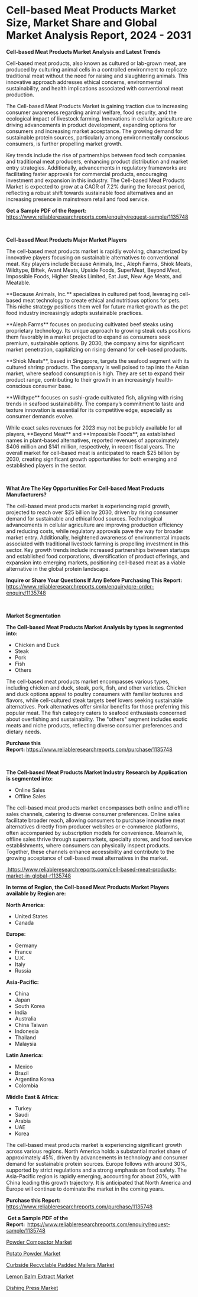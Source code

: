 <p><h1>Cell-based Meat Products Market Size, Market Share and Global Market Analysis Report, 2024 - 2031</h1></p><p><strong>Cell-based Meat Products Market Analysis and Latest Trends</strong></p>
<p><p>Cell-based meat products, also known as cultured or lab-grown meat, are produced by culturing animal cells in a controlled environment to replicate traditional meat without the need for raising and slaughtering animals. This innovative approach addresses ethical concerns, environmental sustainability, and health implications associated with conventional meat production. </p><p>The Cell-based Meat Products Market is gaining traction due to increasing consumer awareness regarding animal welfare, food security, and the ecological impact of livestock farming. Innovations in cellular agriculture are driving advancements in product development, expanding options for consumers and increasing market acceptance. The growing demand for sustainable protein sources, particularly among environmentally conscious consumers, is further propelling market growth.</p><p>Key trends include the rise of partnerships between food tech companies and traditional meat producers, enhancing product distribution and market entry strategies. Additionally, advancements in regulatory frameworks are facilitating faster approvals for commercial products, encouraging investment and expansion in this industry. The Cell-based Meat Products Market is expected to grow at a CAGR of 7.2% during the forecast period, reflecting a robust shift towards sustainable food alternatives and an increasing presence in mainstream retail and food service.</p></p>
<p><strong>Get a Sample PDF of the Report:&nbsp;</strong> <a href="https://www.reliableresearchreports.com/enquiry/request-sample/1135748?utm_campaign=36&utm_medium=2&utm_source=Github&utm_content=ia&utm_term=09102024&utm_id=cell-based-meat-products">https://www.reliableresearchreports.com/enquiry/request-sample/1135748</a></p>
<p>&nbsp;</p>
<p><strong>Cell-based Meat Products Major Market Players</strong></p>
<p><p>The cell-based meat products market is rapidly evolving, characterized by innovative players focusing on sustainable alternatives to conventional meat. Key players include Because Animals, Inc., Aleph Farms, Shiok Meats, Wildtype, Biftek, Avant Meats, Upside Foods, SuperMeat, Beyond Meat, Impossible Foods, Higher Steaks Limited, Eat Just, New Age Meats, and Meatable.</p><p>**Because Animals, Inc.** specializes in cultured pet food, leveraging cell-based meat technology to create ethical and nutritious options for pets. This niche strategy positions them well for future market growth as the pet food industry increasingly adopts sustainable practices.</p><p>**Aleph Farms** focuses on producing cultivated beef steaks using proprietary technology. Its unique approach to growing steak cuts positions them favorably in a market projected to expand as consumers seek premium, sustainable options. By 2030, the company aims for significant market penetration, capitalizing on rising demand for cell-based products.</p><p>**Shiok Meats**, based in Singapore, targets the seafood segment with its cultured shrimp products. The company is well poised to tap into the Asian market, where seafood consumption is high. They are set to expand their product range, contributing to their growth in an increasingly health-conscious consumer base.</p><p>**Wildtype** focuses on sushi-grade cultivated fish, aligning with rising trends in seafood sustainability. The company’s commitment to taste and texture innovation is essential for its competitive edge, especially as consumer demands evolve.</p><p>While exact sales revenues for 2023 may not be publicly available for all players, **Beyond Meat** and **Impossible Foods**, as established names in plant-based alternatives, reported revenues of approximately $406 million and $141 million, respectively, in recent fiscal years. The overall market for cell-based meat is anticipated to reach $25 billion by 2030, creating significant growth opportunities for both emerging and established players in the sector.</p></p>
<p>&nbsp;</p>
<p><strong>What Are The Key Opportunities For Cell-based Meat Products Manufacturers?</strong></p>
<p><p>The cell-based meat products market is experiencing rapid growth, projected to reach over $25 billion by 2030, driven by rising consumer demand for sustainable and ethical food sources. Technological advancements in cellular agriculture are improving production efficiency and reducing costs, while regulatory approvals pave the way for broader market entry. Additionally, heightened awareness of environmental impacts associated with traditional livestock farming is propelling investment in this sector. Key growth trends include increased partnerships between startups and established food corporations, diversification of product offerings, and expansion into emerging markets, positioning cell-based meat as a viable alternative in the global protein landscape.</p></p>
<p><strong>Inquire or Share Your Questions If Any Before Purchasing This Report:</strong> <a href="https://www.reliableresearchreports.com/enquiry/pre-order-enquiry/1135748?utm_campaign=36&utm_medium=2&utm_source=Github&utm_content=ia&utm_term=09102024&utm_id=cell-based-meat-products">https://www.reliableresearchreports.com/enquiry/pre-order-enquiry/1135748</a></p>
<p>&nbsp;</p>
<p><strong>Market Segmentation</strong></p>
<p><strong>The Cell-based Meat Products Market Analysis by types is segmented into:</strong></p>
<p><ul><li>Chicken and Duck</li><li>Steak</li><li>Pork</li><li>Fish</li><li>Others</li></ul></p>
<p><p>The cell-based meat products market encompasses various types, including chicken and duck, steak, pork, fish, and other varieties. Chicken and duck options appeal to poultry consumers with familiar textures and flavors, while cell-cultured steak targets beef lovers seeking sustainable alternatives. Pork alternatives offer similar benefits for those preferring this popular meat. The fish category caters to seafood enthusiasts concerned about overfishing and sustainability. The "others" segment includes exotic meats and niche products, reflecting diverse consumer preferences and dietary needs.</p></p>
<p><strong>Purchase this Report:&nbsp;</strong><a href="https://www.reliableresearchreports.com/purchase/1135748?utm_campaign=36&utm_medium=2&utm_source=Github&utm_content=ia&utm_term=09102024&utm_id=cell-based-meat-products">https://www.reliableresearchreports.com/purchase/1135748</a></p>
<p>&nbsp;</p>
<p><strong>The Cell-based Meat Products Market Industry Research by Application is segmented into:</strong></p>
<p><ul><li>Online Sales</li><li>Offline Sales</li></ul></p>
<p><p>The cell-based meat products market encompasses both online and offline sales channels, catering to diverse consumer preferences. Online sales facilitate broader reach, allowing consumers to purchase innovative meat alternatives directly from producer websites or e-commerce platforms, often accompanied by subscription models for convenience. Meanwhile, offline sales thrive through supermarkets, specialty stores, and food service establishments, where consumers can physically inspect products. Together, these channels enhance accessibility and contribute to the growing acceptance of cell-based meat alternatives in the market.</p></p>
<p><a href="https://www.reliableresearchreports.com/cell-based-meat-products-market-in-global-r1135748?utm_campaign=36&utm_medium=2&utm_source=Github&utm_content=ia&utm_term=09102024&utm_id=cell-based-meat-products">&nbsp;https://www.reliableresearchreports.com/cell-based-meat-products-market-in-global-r1135748</a></p>
<p><strong>In terms of Region, the Cell-based Meat Products Market Players available by Region are:</strong></p>
<p>
    <p> <strong> North America: </strong>
        <ul>
            <li>United States</li>
            <li>Canada</li>
        </ul>
        </p> 
    <p> <strong> Europe: </strong>
        <ul>
            <li>Germany</li>
            <li>France</li>
            <li>U.K.</li>
            <li>Italy</li>
            <li>Russia</li>
        </ul>
        </p> 
    <p> <strong> Asia-Pacific: </strong>
        <ul>
            <li>China</li>
            <li>Japan</li>
            <li>South Korea</li>
            <li>India</li>
            <li>Australia</li>
            <li>China Taiwan</li>
            <li>Indonesia</li>
            <li>Thailand</li>
            <li>Malaysia</li>
        </ul>
        </p> 
    <p> <strong> Latin America: </strong>
        <ul>
            <li>Mexico</li>
            <li>Brazil</li>
            <li>Argentina Korea</li>
            <li>Colombia</li>
        </ul>
        </p> 
    <p> <strong> Middle East & Africa: </strong>
        <ul>
            <li>Turkey</li>
            <li>Saudi</li>
            <li>Arabia</li>
            <li>UAE</li>
            <li>Korea</li>
        </ul>
    </p>
    </p>
<p><p>The cell-based meat products market is experiencing significant growth across various regions. North America holds a substantial market share of approximately 45%, driven by advancements in technology and consumer demand for sustainable protein sources. Europe follows with around 30%, supported by strict regulations and a strong emphasis on food safety. The Asia-Pacific region is rapidly emerging, accounting for about 20%, with China leading this growth trajectory. It is anticipated that North America and Europe will continue to dominate the market in the coming years.</p></p>
<p><strong>Purchase this Report: </strong><a href="https://www.reliableresearchreports.com/purchase/1135748?utm_campaign=36&utm_medium=2&utm_source=Github&utm_content=ia&utm_term=09102024&utm_id=cell-based-meat-products">https://www.reliableresearchreports.com/purchase/1135748</a></p>
<p>&nbsp;<strong>Get a Sample PDF of the Report:&nbsp;&nbsp;</strong><a href="https://www.reliableresearchreports.com/enquiry/request-sample/1135748?utm_campaign=36&utm_medium=2&utm_source=Github&utm_content=ia&utm_term=09102024&utm_id=cell-based-meat-products">https://www.reliableresearchreports.com/enquiry/request-sample/1135748</a></p>
<p><strong></strong></p>
<p><p><a href="https://www.linkedin.com/pulse/powder-compactor-industry-insights-report-analyzing-market-qtsee?utm_campaign=36&utm_medium=2&utm_source=Github&utm_content=ia&utm_term=09102024&utm_id=cell-based-meat-products">Powder Compactor Market</a></p><p><a href="https://issuu.com/reportprime-2/docs/potato-powder-market-size-2030.pptx_1aa83e0a58d0cc?utm_campaign=36&utm_medium=2&utm_source=Github&utm_content=ia&utm_term=09102024&utm_id=cell-based-meat-products">Potato Powder Market</a></p><p><a href="https://github.com/AngelaWalsh696/Market-Research-Report-List-1/blob/main/curbside-recyclable-padded-mailers-market.md?utm_campaign=36&utm_medium=2&utm_source=Github&utm_content=ia&utm_term=09102024&utm_id=cell-based-meat-products">Curbside Recyclable Padded Mailers Market</a></p><p><a href="https://issuu.com/reportprime-2/docs/lemon-balm-extract-market-size-2030_b46da9dcea3618?utm_campaign=36&utm_medium=2&utm_source=Github&utm_content=ia&utm_term=09102024&utm_id=cell-based-meat-products">Lemon Balm Extract Market</a></p><p><a href="https://www.linkedin.com/pulse/dishing-press-market-research-report-exploring-size-revenue-fquie?utm_campaign=36&utm_medium=2&utm_source=Github&utm_content=ia&utm_term=09102024&utm_id=cell-based-meat-products">Dishing Press Market</a></p></p>
